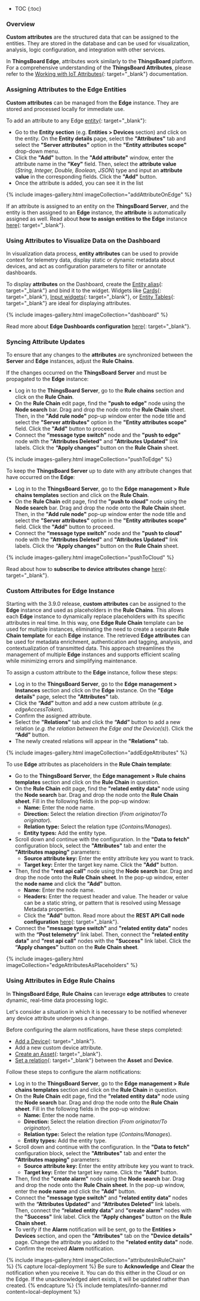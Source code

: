 * TOC 
{:toc}

### Overview

**Custom attributes** are the structured data that can be assigned to the entities. They are stored in the database and can be used for visualization, analysis, logic configuration, and integration with other services.

In **ThingsBoard Edge**, attributes work similarly to the **ThingsBoard** platform. For a comprehensive understanding of the **ThingsBoard Attributes**, please refer to the [Working with IoT Attributes](/docs/{{peDocsPrefix}}user-guide/attributes/){: target="_blank"} documentation.

### Assigning Attributes to the Edge Entities

**Custom attributes** can be managed from the **Edge** instance. They are stored and processed locally for immediate use. 

To add an attribute to any Edge [entity](/docs/{{peDocsPrefix}}user-guide/entities-and-relations/){: target="_blank"}: 
* Go to the **Entity section** (e.g. **Entities > Devices** section) and click on the entity. On the **Entity details** page, select the **"Attributes"** tab and select the **"Server attributes"** option in the **"Entity attributes scope"** drop-down menu. 
* Click the **"Add"** button. In the **"Add attribute"** window, enter the attribute name in the **"Key"** field. Then, select the **attribute value** (_String, Integer, Double, Boolean, JSON_) type and input an **attribute value** in the corresponding fields. Click the **"Add"** button.
* Once the attribute is added, you can see it in the list

{% include images-gallery.html imageCollection="addAttributeOnEdge" %}

If an attribute is assigned to an entity on the **ThingsBoard Server**, and the entity is then assigned to an **Edge** instance, the **attribute** is automatically assigned as well. 
Read about **how to assign entities to the Edge** instance [here](/docs/{{docsPrefix}}config/management/#entities-management){: target="_blank"}.

### Using Attributes to Visualize Data on the Dashboard

In visualization data process, **entity attributes** can be used to provide context for telemetry data, display static or dynamic metadata about devices, and act as configuration parameters to filter or annotate dashboards. 

To display **attributes** on the Dashboard, create the [Entity alias](/docs/{{peDocsPrefix}}user-guide/ui/aliases/){: target="_blank"} and bind it to the widget. Widgets like [Cards](/docs/{{peDocsPrefix}}user-guide/ui/widget-library/#cards){: target="_blank"}, [Input widgets](/docs/{{peDocsPrefix}}user-guide/ui/widget-library/#input-widgets){: target="_blank"}, or [Entity Tables](/docs/{{peDocsPrefix}}user-guide/ui/entity-table-widget/){: target="_blank"} are ideal for displaying attributes.

{% include images-gallery.html imageCollection="dashboard" %}

Read more about **Edge Dashboards configuration** [here](/docs/{{docsPrefix}}user-guide/db-overview/){: target="_blank"}.

### Syncing Attribute Updates

To ensure that any changes to the **attributes** are synchronized between the **Server** and **Edge** instances, adjust the **Rule Chains**. 

If the changes occurred on the **ThingsBoard Server** and must be propagated to the **Edge** instance:
* Log in to the **ThingsBoard Server**, go to the **Rule chains** section and click on the **Rule Chain**.
* On the **Rule Chain** edit page, find the **"push to edge"** node using the **Node search** bar. Drag and drop the node onto the **Rule Chain** sheet. Then, in the **"Add rule node"** pop-up window enter the node title and select the **"Server attributes"** option in the **"Entity attributes scope"** field. Click the **"Add"** button to proceed.
* Connect the **“message type switch”** node and the **"push to edge"** node with the **"Attributes Deleted"** and **"Attributes Updated"** link labels. Click the **“Apply changes”** button on the **Rule Chain** sheet.

{% include images-gallery.html imageCollection="pushToEdge" %}

To keep the **ThingsBoard Server** up to date with any attribute changes that have occurred on the **Edge**:
* Log in to the **ThingsBoard Server**, go to the **Edge management > Rule chains templates** section and click on the **Rule Chain**.
* On the **Rule Chain** edit page, find the **"push to cloud"** node using the **Node search** bar. Drag and drop the node onto the **Rule Chain** sheet. Then, in the **"Add rule node"** pop-up window enter the node title and select the **"Server attributes"** option in the **"Entity attributes scope"** field. Click the **"Add"** button to proceed.
* Connect the **“message type switch”** node and the **"push to cloud"** node with the **"Attributes Deleted"** and **"Attributes Updated"** link labels. Click the **“Apply changes”** button on the **Rule Chain** sheet.

{% include images-gallery.html imageCollection="pushToCloud" %}

Read about how to **subscribe to device attributes change** [here](/docs/{{docsPrefix}}config/subscribe-to-attribute/#step-3-subscribe-to-device-attributes-change-and-publish-device-attributes-message){: target="_blank"}.

### Custom Attributes for Edge Instance

Starting with the 3.9.0 release, **custom attributes** can be assigned to the **Edge** instance and used as placeholders in the **Rule Chains**. This allows each **Edge** instance to dynamically replace placeholders with its specific attributes in real time. In this way, one **Edge Rule Chain** template can be used for multiple instances, eliminating the need to create a separate **Rule Chain template** for each **Edge** instance.
The retrieved **Edge attributes** can be used for metadata enrichment, authentication and tagging, analysis, and contextualization of transmitted data. This approach streamlines the management of multiple **Edge** instances and supports efficient scaling while minimizing errors and simplifying maintenance. 

To assign a custom attribute to the **Edge** instance, follow these steps:

* Log in to the **ThingsBoard Server**, go to the **Edge management > Instances** section and click on the **Edge** instance. On the **"Edge details"** page, select the **"Attributes"** tab.
* Click the **“Add”** button and add a new custom attribute (_e.g. edgeAccessToken_).
* Confirm the assigned attribute.
* Select the **"Relations"** tab and click the **“Add”** button to add a new relation (_e.g. the relation between the Edge and the Device(s)_). Click the **“Add”** button.
* The newly created relations will appear in the **"Relations"** tab.

{% include images-gallery.html imageCollection="addEdgeAttributes" %}

To use **Edge** attributes as placeholders in the **Rule Chain template**:
* Go to the **ThingsBoard Server**, the **Edge management > Rule chains templates** section and click on the **Rule Chain** in question.
* On the **Rule Chain** edit page, find the **"related entity data"** node using the **Node search** bar. Drag and drop the node onto the **Rule Chain sheet**. Fill in the following fields in the pop-up window:
  * **Name:** Enter the node name.
  * **Direction:** Select the relation direction (_From originator/To originator_).
  * **Relation type:** Select the relation type (_Contains/Manages_).
  * **Entity types:** Add the entity type.
* Scroll down and continue with the configuration. In the **"Data to fetch"** configuration block, select the **"Attributes"** tab and enter the **"Attributes mapping"** parameters:
  * **Source attribute key:** Enter the entity attribute key you want to track.
  * **Target key:** Enter the target key name. Click the **"Add"** button.
* Then, find the **"rest api call"** node using the **Node search** bar. Drag and drop the node onto the **Rule Chain sheet**. In the pop-up window, enter the **node name** and click the **"Add"** button.
  * **Name:** Enter the node name.
  * **Headers:** Enter the request header and value. The header or value can be a static string, or pattern that is resolved using Message Metadata properties.
  * Click the **"Add"** button. Read more about the **REST API Call node configuration** [here](/docs/{{peDocsPrefix}}user-guide/rule-engine-2-0/external-nodes/#rest-api-call-node){: target="_blank"}.
* Connect the **"message type switch"** and **"related entity data"** nodes with the **“Post telemetry”** link label. Then, connect the **"related entity data"** and **"rest api call"** nodes with the **"Success"** link label. Click the **“Apply changes”** button on the **Rule Chain sheet**.

{% include images-gallery.html imageCollection="edgeAttributesAsPlaceholders" %}

### Using Attributes in Edge Rule Chains

In **ThingsBoard Edge**, **Rule Chains** can leverage **edge attributes** to create dynamic, real-time data processing logic. 

Let's consider a situation in which it is necessary to be notified whenever any device attribute undergoes a change. 

Before configuring the alarm notifications, have these steps completed: 
* [Add a Device](/docs/{{docsPrefix}}config/create-device/#creating-device-on-edge-instance){: target="_blank"}.
* Add a new custom device attribute.
* [Create an Asset](/docs/{{docsPrefix}}config/provision-asset/#creating-relations){: target="_blank"}.
* [Set a relation](/docs/{{docsPrefix}}config/provision-asset/#creating-relations){: target="_blank"} between the **Asset** and **Device**.

Follow these steps to configure the alarm notifications:
* Log in to the **ThingsBoard Server**, go to the **Edge management > Rule chains templates** section and click on the **Rule Chain** in question.
* On the **Rule Chain** edit page, find the **"related entity data"** node using the **Node search** bar. Drag and drop the node onto the **Rule Chain sheet**. Fill in the following fields in the pop-up window:
  * **Name:** Enter the node name.
  * **Direction:** Select the relation direction (_From originator/To originator_).
  * **Relation type:** Select the relation type (_Contains/Manages_).
  * **Entity types:** Add the entity type.
* Scroll down and continue with the configuration. In the **"Data to fetch"** configuration block, select the **"Attributes"** tab and enter the **"Attributes mapping"** parameters:
  * **Source attribute key:** Enter the entity attribute key you want to track.
  * **Target key:** Enter the target key name. Click the **"Add"** button.
* Then, find the **"create alarm"** node using the **Node search** bar. Drag and drop the node onto the **Rule Chain sheet**. In the pop-up window, enter the **node name** and click the **"Add"** button.
* Connect the **"message type switch"** and **"related entity data”** nodes with the **“Attributes Updated”** and **“Attributes Deleted”** link labels. Then, connect the **“related entity data”** and **"create alarm"** nodes with the **"Success"** link label. Click the **“Apply changes”** button on the **Rule Chain sheet**.
* To verify if the **Alarm** notification will be sent, go to the **Entities > Devices** section, and open the **"Attributes"** tab on the **"Device details"** page. Change the attribute you added to the **"related entity data"** node.
* Confirm the received **Alarm** notification.

{% include images-gallery.html imageCollection="attributesInRuleChain" %}
{% capture local-deployment %}
Be sure to **Acknowledge** and **Clear** the notification when you receive it. You can do this either in the Cloud or on the Edge. If the unacknowledged alert exists, it will be updated rather than created.
{% endcapture %}
{% include templates/info-banner.md content=local-deployment %}
